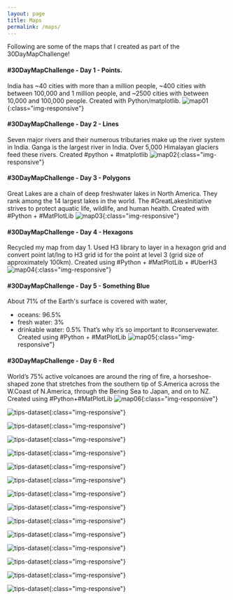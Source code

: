 ```yaml
---
layout: page
title: Maps
permalink: /maps/
---
```


Following are some of the maps that I created as part of the 30DayMapChallenge!

#### #30DayMapChallenge - Day 1 - Points. 
India has ~40 cities with more than a million people, ~400 cities with between 100,000 and 1 million people, and ~2500 cities with between 10,000 and 100,000 people.
Created with Python/matplotlib.
![map01](/images/maps/01112020.png){:class="img-responsive"} 

#### #30DayMapChallenge - Day 2 - Lines
Seven major rivers and their numerous tributaries make up the river system in India. Ganga is the largest river in India. Over 5,000 Himalayan glaciers feed these rivers.
Created #python + #matplotlib
![map02](/images/maps/02112020.png){:class="img-responsive"}

#### #30DayMapChallenge - Day 3 - Polygons
Great Lakes are a chain of deep freshwater lakes in North America. They rank among the 14 largest lakes in the world. The #GreatLakesInitiative strives to protect aquatic life, wildlife, and human health.
Created with #Python + #MatPlotLib
![map03](/images/maps/03112020.png){:class="img-responsive"} 

#### #30DayMapChallenge - Day 4 - Hexagons
Recycled my map from day 1. Used H3 library to layer in a hexagon grid and convert point lat/lng to H3 grid id for the point at level 3 (grid size of approximately 100km). 
Created using #Python + #MatPlotLib + #UberH3
![map04](/images/maps/04112020.png){:class="img-responsive"}

#### #30DayMapChallenge - Day 5 - Something Blue
About 71% of the Earth's surface is covered with water, 
- oceans: 96.5%
- fresh water: 3%
- drinkable water: 0.5%
That’s why it’s so important to #conservewater. 
Created using #Python + #MatPlotLib
![map05](/images/maps/05112020.png){:class="img-responsive"} 

#### #30DayMapChallenge - Day 6 - Red
World’s 75% active volcanoes are around the ring of fire, a horseshoe-shaped zone that stretches from the southern tip of S.America across the W.Coast of N.America, through the Bering Sea to Japan, and on to NZ.
Created using #Python+#MatPlotLib
![map06](/images/maps/06112020.png){:class="img-responsive"}

![tips-dataset](/images/maps/07112020.png){:class="img-responsive"} 

![tips-dataset](/images/maps/08112020.png){:class="img-responsive"}

![tips-dataset](/images/maps/09112020.png){:class="img-responsive"} 

![tips-dataset](/images/maps/10112020.png){:class="img-responsive"}

![tips-dataset](/images/maps/13112020.png){:class="img-responsive"} 

![tips-dataset](/images/maps/14112020.png){:class="img-responsive"}

![tips-dataset](/images/maps/15112020.png){:class="img-responsive"} 

![tips-dataset](/images/maps/18112020.png){:class="img-responsive"}

![tips-dataset](/images/maps/20112020.png){:class="img-responsive"} 

![tips-dataset](/images/maps/21112020.png){:class="img-responsive"}

![tips-dataset](/images/maps/23112020.png){:class="img-responsive"} 

![tips-dataset](/images/maps/26112020.png){:class="img-responsive"}

![tips-dataset](/images/maps/29112020.png){:class="img-responsive"} 

![tips-dataset](/images/maps/30112020.png){:class="img-responsive"}


